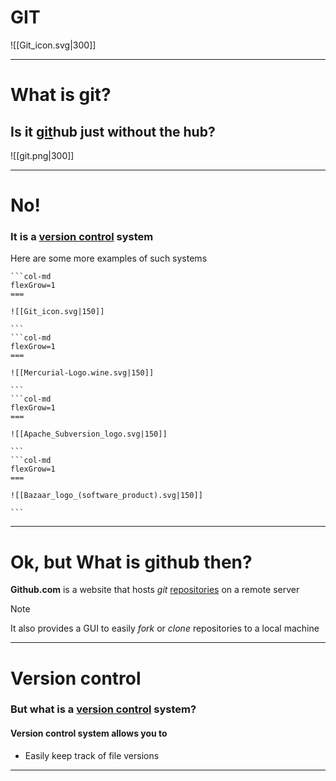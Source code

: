 # GIT

![[Git_icon.svg|300]]

---

# What is git? 

## Is it <u>git</u>hub just without the hub?

  ![[git.png|300]]

---

# No! 

### It is a <u>version control</u> system

Here are some more examples of such systems

````col
```col-md
flexGrow=1
===

![[Git_icon.svg|150]]

```
```col-md
flexGrow=1
===

![[Mercurial-Logo.wine.svg|150]]

```
```col-md
flexGrow=1
===

![[Apache_Subversion_logo.svg|150]]

```
```col-md
flexGrow=1
===

![[Bazaar_logo_(software_product).svg|150]]

```
````

---

# Ok, but What is github then?

**Github.com** is a website that hosts *git* <u>repositories</u> on a remote server

> [!note] 
> It also provides a GUI to easily *fork* or *clone* repositories to a local machine

---

# Version control

### But what is a <u>version control</u> system?

#### Version control system allows you to

- Easily keep track of file versions 

---

# 